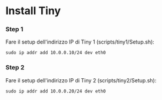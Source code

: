 # Install Tiny

### Step 1
Fare il setup dell'indirizzo IP di Tiny 1 (scripts/tiny1/Setup.sh):

    sudo ip addr add 10.0.0.10/24 dev eth0

### Step 2
Fare il setup dell'indirizzo IP di Tiny 2 (scripts/tiny2/Setup.sh):

    sudo ip addr add 10.0.0.20/24 dev eth0
